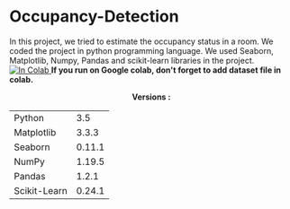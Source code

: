 # Occupancy-Detection
In this project, we tried to estimate the occupancy status in a room. We coded the project in python programming language. We used Seaborn, Matplotlib, Numpy, Pandas and scikit-learn libraries in the project.<a href ="https://colab.research.google.com/github/umitsarioz/OccupancyDetection/blob/main/Ceng313_Midterm_Project_2021.ipynb" > ![In Colab](https://colab.research.google.com/assets/colab-badge.svg) </a>
<b> If you run on Google colab, don't forget to add dataset file in colab.</b>
<br>
<center>
    <center> <b>Versions :</b></center>
  <table>
  <tr>  
    <td> Python </td>
    <td> 3.5 </td>
    </tr>
    <tr>
      <td> Matplotlib </td>
      <td> 3.3.3 </td>
    </tr>
    <tr>
      <td> Seaborn </td>
      <td> 0.11.1 </td>
    </tr>
    <tr>
      <td> NumPy</td>
      <td> 1.19.5 </td>
    </tr>
    <tr>
      <td> Pandas</td>
      <td> 1.2.1 </td>
    </tr>
    <tr>
      <td> Scikit-Learn </td>
      <td> 0.24.1 </td>
     </tr>
  </table>
</center>
